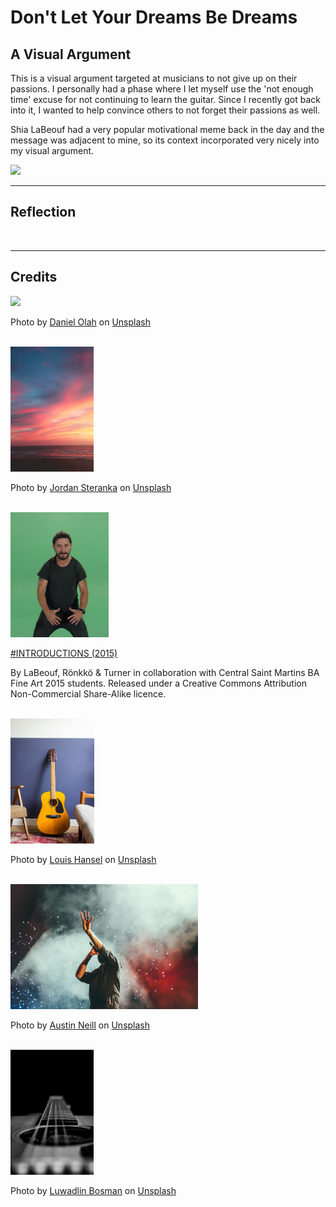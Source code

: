 # Don't Let Your Dreams Be Dreams


## A Visual Argument 
This is a visual argument targeted at musicians to not give up on their passions. I personally had a phase where I let myself use the 'not enough time' excuse for not continuing to learn the guitar. Since I recently got back into it, I wanted to help convince others to not forget their passions as well.

Shia LaBeouf had a very popular motivational meme back in the day and the message was adjacent to mine, so its context incorporated very nicely into my visual argument.

<img src='visual-arg-full.png'>

<br>

--------------
## Reflection



<br>

----------
## Credits
<img src='assets/horizon.avif' height='200'>

Photo by <a href="https://unsplash.com/@danesduet?utm_source=unsplash&utm_medium=referral&utm_content=creditCopyText">Daniel Olah</a> on <a href="https://unsplash.com/s/photos/space?utm_source=unsplash&utm_medium=referral&utm_content=creditCopyText">Unsplash</a>


<br>
<img src='assets/sunset.jpg' height='200'>

  Photo by <a href="https://unsplash.com/@jordansteranka?utm_source=unsplash&utm_medium=referral&utm_content=creditCopyText">Jordan Steranka</a> on <a href="https://unsplash.com/s/photos/sunset?utm_source=unsplash&utm_medium=referral&utm_content=creditCopyText">Unsplash</a>
  

<br>
<img src='assets/shia.png' height='200'>

<a href='https://vimeo.com/125095515'>#INTRODUCTIONS (2015)</a>

By LaBeouf, Rönkkö & Turner in collaboration with Central Saint Martins BA Fine Art 2015 students.
Released under a Creative Commons Attribution Non-Commercial Share-Alike licence.

<br>
<img src='assets/guitar.jpg' height='200'>

Photo by <a href="https://unsplash.com/@louishansel?utm_source=unsplash&utm_medium=referral&utm_content=creditCopyText">Louis Hansel</a> on <a href="https://unsplash.com/s/photos/guitar?utm_source=unsplash&utm_medium=referral&utm_content=creditCopyText">Unsplash</a>
  

<br>
<img src='assets/sing.jpg' height='200'>

Photo by <a href="https://unsplash.com/@arstyy?utm_source=unsplash&utm_medium=referral&utm_content=creditCopyText">Austin Neill</a> on <a href="https://unsplash.com/s/photos/music?utm_source=unsplash&utm_medium=referral&utm_content=creditCopyText">Unsplash</a>
  
  <br>
  <img src='assets/ghost.jpg' height='200'>

  Photo by <a href="https://unsplash.com/@luwadlinbosman?utm_source=unsplash&utm_medium=referral&utm_content=creditCopyText">Luwadlin Bosman</a> on <a href="https://unsplash.com/s/photos/guitar?utm_source=unsplash&utm_medium=referral&utm_content=creditCopyText">Unsplash</a>
  